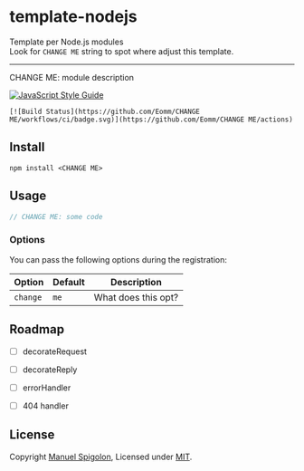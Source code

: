 # template-nodejs

Template per Node.js modules  
Look for `CHANGE ME` string to spot where adjust this template.

---

CHANGE ME: module description

[![JavaScript Style Guide](https://img.shields.io/badge/code_style-standard-brightgreen.svg)](https://standardjs.com)

```
[![Build Status](https://github.com/Eomm/CHANGE ME/workflows/ci/badge.svg)](https://github.com/Eomm/CHANGE ME/actions)

```


## Install

```
npm install <CHANGE ME>
```


## Usage

```js
// CHANGE ME: some code
```


### Options

You can pass the following options during the registration:

| Option | Default | Description |
|--------|---------|-------------|
|`change`| `me`  | What does this opt?

## Roadmap

- [ ] decorateRequest
- [ ] decorateReply
- [ ] errorHandler
- [ ] 404 handler


## License

Copyright [Manuel Spigolon](https://github.com/Eomm), Licensed under [MIT](./LICENSE).
